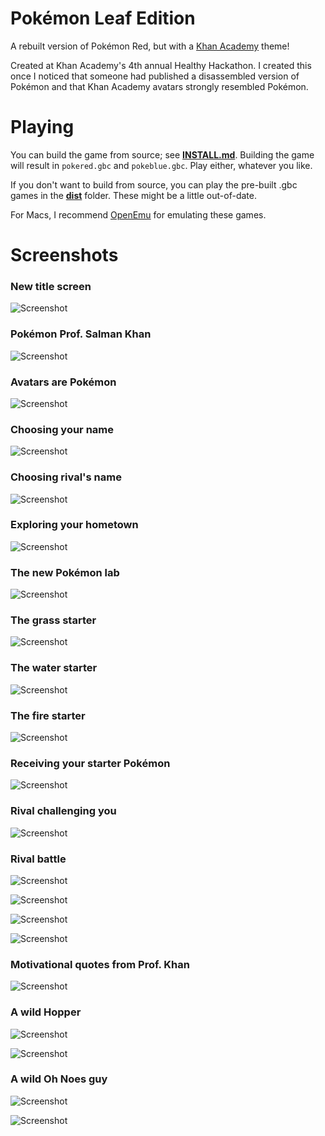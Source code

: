 # Pokémon Leaf Edition

A rebuilt version of Pokémon Red, but with a [Khan Academy](https://khanacademy.org) theme!

Created at Khan Academy's 4th annual Healthy Hackathon. I created this once I noticed that someone had published a disassembled version of Pokémon and that Khan Academy avatars strongly resembled Pokémon.

# Playing

You can build the game from source; see [**INSTALL.md**](INSTALL.md). Building the game will result in `pokered.gbc` and `pokeblue.gbc`. Play either, whatever you like.

If you don't want to build from source, you can play the pre-built .gbc games in the [**dist**](/dist) folder. These might be a little
out-of-date.

For Macs, I recommend [OpenEmu](http://openemu.org/) for emulating these games.

# Screenshots

### New title screen
![Screenshot](screenshots/title-screen.png)

### Pokémon Prof. Salman Khan
![Screenshot](screenshots/professor-khan.png)

### Avatars are Pokémon
![Screenshot](screenshots/sample-pokemon.png)

### Choosing your name
![Screenshot](screenshots/player-name.png)

### Choosing rival's name
![Screenshot](screenshots/rival-name.png)

### Exploring your hometown
![Screenshot](screenshots/mountain-view.png)

### The new Pokémon lab
![Screenshot](screenshots/khan-academy.png)

### The grass starter
![Screenshot](screenshots/leafers.png)

### The water starter
![Screenshot](screenshots/aqualine.png)

### The fire starter
![Screenshot](screenshots/piceratops.png)

### Receiving your starter Pokémon
![Screenshot](screenshots/picking-pokemon.png)

### Rival challenging you
![Screenshot](screenshots/battle-challenge.png)

### Rival battle
![Screenshot](screenshots/rival-battle.png)

![Screenshot](screenshots/rival-send-out.png)

![Screenshot](screenshots/player-attack.png)

![Screenshot](screenshots/enemy-attack.png)

### Motivational quotes from Prof. Khan
![Screenshot](screenshots/khan-speech.png)

### A wild Hopper
![Screenshot](screenshots/hopper.png)

![Screenshot](screenshots/send-out.png)

### A wild Oh Noes guy
![Screenshot](screenshots/ohnoes.png)

![Screenshot](screenshots/wild-battle.png)
